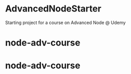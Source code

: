 # AdvancedNodeStarter
Starting project for a course on Advanced Node @ Udemy
# node-adv-course
# node-adv-course
